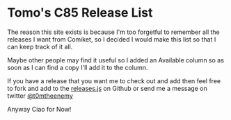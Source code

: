 # Tomo's C85 Release List

The reason this site exists is because I'm too forgetful to remember all the releases I want from Comiket, so I decided I would make this list so that I can keep track of it all. 

Maybe other people may find it useful so I added an Available column so as soon as I can find a copy I'll add it to the column.

If you have a release that you want me to check out and add then feel free to fork and add to the [releases.js](https://github.com/Tomo-san/comiket/blob/gh-pages/js/releases.js) on Github or send me a message on twitter [@t0mtheenemy](http://twitter.com/t0mtheenemy)

Anyway Ciao for Now!